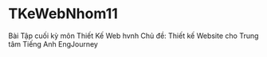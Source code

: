 # TKeWebNhom11
Bài Tập cuối kỳ môn Thiết Kế Web hvnh
Chủ đề: Thiết kế Website cho Trung tâm Tiếng Anh EngJourney
